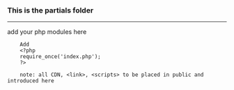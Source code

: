 ### This is the partials folder  
<hr>  
add your php modules here  
  
        Add 
        <?php
        require_once('index.php');
        ?>
        
        note: all CDN, <link>, <scripts> to be placed in public and introduced here

